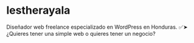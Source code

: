 # lestherayala
Diseñador web freelance especializado en WordPress en Honduras. ✅➤ ¿Quieres tener una simple web o quieres tener un negocio?
